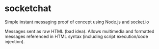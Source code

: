 # socketchat

Simple instant messaging proof of concept using Node.js and socket.io

Messages sent as raw HTML (bad idea). Allows multimedia and formatted messages referenced in HTML syntax (including script execution/code injection).
